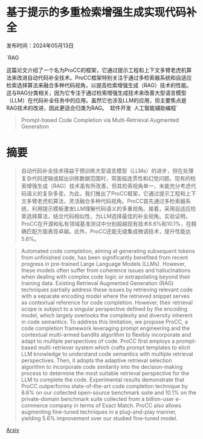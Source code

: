 # 基于提示的多重检索增强生成实现代码补全

发布时间：2024年05月13日

`RAG

这篇论文介绍了一个名为ProCC的框架，它通过提示工程和上下文多臂老虎机算法来改进自动代码补全技术。ProCC框架特别关注于通过多检索器系统和自适应检索选择算法来融合多种代码视角，以提高检索增强生成（RAG）技术的性能。这与RAG分类相关，因为它专注于通过检索增强生成技术来改善大型语言模型（LLM）在代码补全任务中的应用。虽然它也涉及LLM的应用，但主要焦点是RAG技术的改进，因此更适合归类为RAG。` `软件开发` `人工智能辅助编程`

> Prompt-based Code Completion via Multi-Retrieval Augmented Generation

# 摘要

> 自动代码补全技术得益于预训练大型语言模型（LLMs）的进步，但在处理复杂代码逻辑或超出训练数据范围时，常面临连贯性和幻觉问题。现有的检索增强生成（RAG）技术虽有所改善，但其检索视角单一，未能充分考虑代码语义的复杂多变。为此，我们推出了ProCC框架，它通过提示工程和上下文多臂老虎机算法，灵活融合多种代码视角。ProCC首先通过多检索器系统，利用提示模板激发LLM理解代码语义的多重视角。接着，采用自适应检索选择算法，结合代码相似性，为LLM选择最佳的补全视角。实验证明，ProCC在开源和私有领域基准测试中分别超越现有技术8.6%和10.1%，在精确匹配方面表现卓越。此外，ProCC还能无缝集成微调技术，提升性能达5.6%。

> Automated code completion, aiming at generating subsequent tokens from unfinished code, has been significantly benefited from recent progress in pre-trained Large Language Models (LLMs). However, these models often suffer from coherence issues and hallucinations when dealing with complex code logic or extrapolating beyond their training data. Existing Retrieval Augmented Generation (RAG) techniques partially address these issues by retrieving relevant code with a separate encoding model where the retrieved snippet serves as contextual reference for code completion. However, their retrieval scope is subject to a singular perspective defined by the encoding model, which largely overlooks the complexity and diversity inherent in code semantics. To address this limitation, we propose ProCC, a code completion framework leveraging prompt engineering and the contextual multi-armed bandits algorithm to flexibly incorporate and adapt to multiple perspectives of code. ProCC first employs a prompt-based multi-retriever system which crafts prompt templates to elicit LLM knowledge to understand code semantics with multiple retrieval perspectives. Then, it adopts the adaptive retrieval selection algorithm to incorporate code similarity into the decision-making process to determine the most suitable retrieval perspective for the LLM to complete the code. Experimental results demonstrate that ProCC outperforms state-of-the-art code completion technique by 8.6% on our collected open-source benchmark suite and 10.1% on the private-domain benchmark suite collected from a billion-user e-commerce company in terms of Exact Match. ProCC also allows augmenting fine-tuned techniques in a plug-and-play manner, yielding 5.6% improvement over our studied fine-tuned model.

[Arxiv](https://arxiv.org/abs/2405.07530)